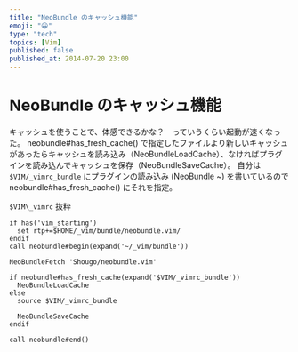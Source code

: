 ```yaml
---
title: "NeoBundle のキャッシュ機能"
emoji: "😀"
type: "tech"
topics: [Vim]
published: false
published_at: 2014-07-20 23:00
---
```

# NeoBundle のキャッシュ機能

キャッシュを使うことで、体感できるかな？　っていうくらい起動が速くなった。
neobundle#has_fresh_cache() で指定したファイルより新しいキャッシュがあったらキャッシュを読み込み（NeoBundleLoadCache）、なければプラグインを読み込んでキャッシュを保存（NeoBundleSaveCache）。
自分は `$VIM/_vimrc_bundle` にプラグインの読み込み (NeoBundle ~) を書いているので neobundle#has_fresh_cache() にそれを指定。


`$VIM\_vimrc` 抜粋

```vim:
if has('vim_starting')
  set rtp+=$HOME/_vim/bundle/neobundle.vim/
endif
call neobundle#begin(expand('~/_vim/bundle'))

NeoBundleFetch 'Shougo/neobundle.vim'

if neobundle#has_fresh_cache(expand('$VIM/_vimrc_bundle'))
  NeoBundleLoadCache
else
  source $VIM/_vimrc_bundle

  NeoBundleSaveCache
endif

call neobundle#end()

```

